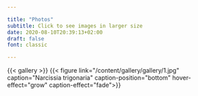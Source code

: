 ```yaml
---

title: "Photos"
subtitle: Click to see images in larger size 
date: 2020-08-10T20:39:13+02:00
draft: false
font: classic

---
```


{{< gallery >}}
{{< figure link="/content/gallery/gallery/1.jpg" caption="Narcissia trigonaria" caption-position="bottom" hover-effect="grow" caption-effect="fade">}}

